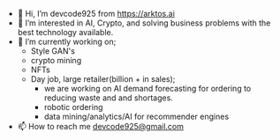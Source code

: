 - 👋 Hi, I’m devcode925 from https://arktos.ai
- 👀 I’m interested in AI, Crypto, and solving business problems with the best technology available.
- 🌱 I’m currently working on; 
  - Style GAN's 
  - crypto mining
  - NFTs 
  - Day job, large retailer(billion + in sales); 
    - we are working on AI demand forecasting for ordering to reducing waste and and shortages.
    - robotic ordering
    - data mining/analytics/AI for recommender engines
- 📫 How to reach me devcode925@gmail.com

<!---
devcode925/devcode925 is a ✨ special ✨ repository because its `README.md` (this file) appears on your GitHub profile.
You can click the Preview link to take a look at your changes.
--->
